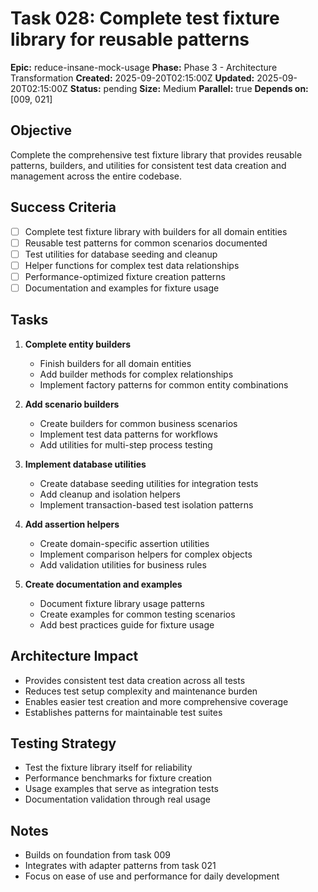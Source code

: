 # Task 028: Complete test fixture library for reusable patterns

**Epic:** reduce-insane-mock-usage **Phase:** Phase 3 - Architecture
Transformation **Created:** 2025-09-20T02:15:00Z **Updated:**
2025-09-20T02:15:00Z **Status:** pending **Size:** Medium **Parallel:** true
**Depends on:** [009, 021]

## Objective

Complete the comprehensive test fixture library that provides reusable patterns,
builders, and utilities for consistent test data creation and management across
the entire codebase.

## Success Criteria

- [ ] Complete test fixture library with builders for all domain entities
- [ ] Reusable test patterns for common scenarios documented
- [ ] Test utilities for database seeding and cleanup
- [ ] Helper functions for complex test data relationships
- [ ] Performance-optimized fixture creation patterns
- [ ] Documentation and examples for fixture usage

## Tasks

1. **Complete entity builders**
   - Finish builders for all domain entities
   - Add builder methods for complex relationships
   - Implement factory patterns for common entity combinations

2. **Add scenario builders**
   - Create builders for common business scenarios
   - Implement test data patterns for workflows
   - Add utilities for multi-step process testing

3. **Implement database utilities**
   - Create database seeding utilities for integration tests
   - Add cleanup and isolation helpers
   - Implement transaction-based test isolation patterns

4. **Add assertion helpers**
   - Create domain-specific assertion utilities
   - Implement comparison helpers for complex objects
   - Add validation utilities for business rules

5. **Create documentation and examples**
   - Document fixture library usage patterns
   - Create examples for common testing scenarios
   - Add best practices guide for fixture usage

## Architecture Impact

- Provides consistent test data creation across all tests
- Reduces test setup complexity and maintenance burden
- Enables easier test creation and more comprehensive coverage
- Establishes patterns for maintainable test suites

## Testing Strategy

- Test the fixture library itself for reliability
- Performance benchmarks for fixture creation
- Usage examples that serve as integration tests
- Documentation validation through real usage

## Notes

- Builds on foundation from task 009
- Integrates with adapter patterns from task 021
- Focus on ease of use and performance for daily development
